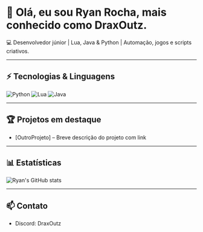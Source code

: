 # 👋 Olá, eu sou Ryan Rocha, mais conhecido como DraxOutz.

💻 Desenvolvedor júnior | Lua, Java & Python | Automação, jogos e scripts criativos.

---

## ⚡ Tecnologias & Linguagens
![Python](https://img.shields.io/badge/-Python-3776AB?style=flat&logo=python&logoColor=white)
![Lua](https://img.shields.io/badge/-Lua-000080?style=flat&logo=lua&logoColor=white)
![Java](https://img.shields.io/badge/-Java-007396?style=flat&logo=java&logoColor=white)

---

## 🏆 Projetos em destaque
- [OutroProjeto] – Breve descrição do projeto com link

---

## 📊 Estatísticas
![Ryan's GitHub stats](https://github-readme-stats.vercel.app/api?username=DraxOutz&show_icons=true&theme=radical)

---

## 📫 Contato
- Discord: DraxOutz

